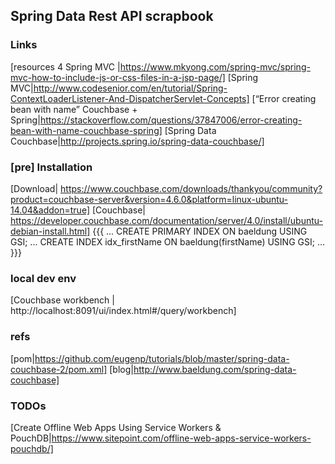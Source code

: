 ## Spring Data Rest API scrapbook

### Links
[resources 4 Spring MVC |https://www.mkyong.com/spring-mvc/spring-mvc-how-to-include-js-or-css-files-in-a-jsp-page/]
[Spring MVC|http://www.codesenior.com/en/tutorial/Spring-ContextLoaderListener-And-DispatcherServlet-Concepts]
[“Error creating bean with name” Couchbase + Spring|https://stackoverflow.com/questions/37847006/error-creating-bean-with-name-couchbase-spring] 
[Spring Data Couchbase|http://projects.spring.io/spring-data-couchbase/]

### [pre] Installation
[Download| https://www.couchbase.com/downloads/thankyou/community?product=couchbase-server&version=4.6.0&platform=linux-ubuntu-14.04&addon=true]
[Couchbase| https://developer.couchbase.com/documentation/server/4.0/install/ubuntu-debian-install.html]
{{{
...
CREATE PRIMARY INDEX ON baeldung USING GSI;
...
CREATE INDEX idx_firstName ON baeldung(firstName) USING GSI;
...
}}}

### local dev env
[Couchbase workbench | http://localhost:8091/ui/index.html#/query/workbench]
### refs
[pom|https://github.com/eugenp/tutorials/blob/master/spring-data-couchbase-2/pom.xml]
[blog|http://www.baeldung.com/spring-data-couchbase]


### TODOs
[Create Offline Web Apps Using Service Workers & PouchDB|https://www.sitepoint.com/offline-web-apps-service-workers-pouchdb/]